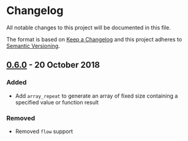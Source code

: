 <!-- markdownlint-disable no-duplicate-header -->

# Changelog

All notable changes to this project will be documented in this file.

The format is based on [Keep a Changelog](http://keepachangelog.com/en/1.0.0/)
and this project adheres to [Semantic Versioning](http://semver.org/spec/v2.0.0.html).

## [0.6.0] - 20 October 2018

### Added

- Add `array_repeat` to generate an array of fixed size containing a specified value or function result

### Removed

- Removed `flow` support

[Unreleased]: https://github.com/codemachiner/m/compare/v0.6.0...HEAD

[0.6.0]: https://github.com/codemachiner/m/compare/v0.5.1...v0.6.0
